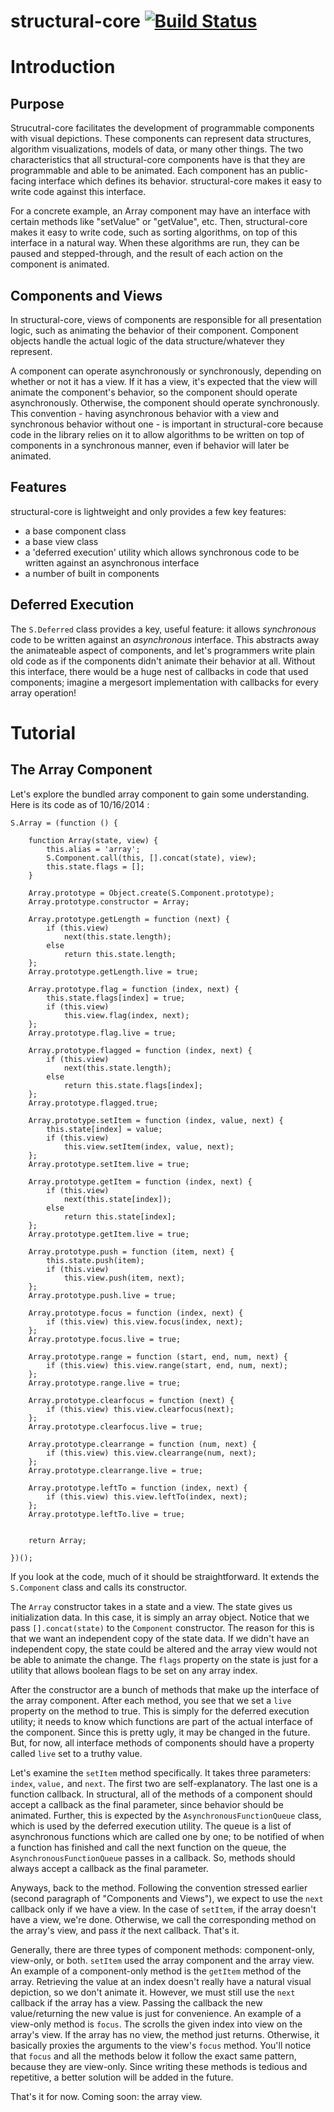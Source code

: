 structural-core  [![Build Status](https://travis-ci.org/AlexKizer/structural-core.svg?branch=master)](https://travis-ci.org/AlexKizer/structural-core)
===============

# Introduction

## Purpose

Strucutral-core facilitates the development of programmable components with visual depictions. These components can represent data structures, algorithm visualizations, models of data, or many other things. The two characteristics that all structural-core components have is that they are programmable and able to be animated. Each component has an public-facing interface which defines its behavior. structural-core makes it easy to write code against this interface. 

For a concrete example, an Array component may have an interface with certain methods like "setValue" or "getValue", etc. Then, structural-core makes it easy to write code, such as sorting algorithms, on top of this interface in a natural way. When these algorithms are run, they can be paused and stepped-through, and the result of each action on the component is animated.

## Components and Views

In structural-core, views of components are responsible for all presentation logic, such as animating the behavior of their component. Component objects handle the actual logic of the data structure/whatever they represent. 

A component can operate asynchronously or synchronously, depending on whether or not it has a view. If it has a view, it's expected that the view will animate the component's behavior, so the component should operate asynchronously. Otherwise, the component should operate synchronously. This convention - having asynchronous behavior with a view and synchronous behavior without one - is important in structural-core because code in the library relies on it to allow algorithms to be written on top of components in a synchronous manner, even if behavior will later be animated. 

## Features

structural-core is lightweight and only provides a few key features:
- a base component class
- a base view class
- a 'deferred execution' utility which allows synchronous code to be written against an asynchronous interface
- a number of built in components 

## Deferred Execution

The `S.Deferred` class provides a key, useful feature: it allows _synchronous_ code to be written against an _asynchronous_ interface. This abstracts away the animateable aspect of components, and let's programmers write plain old code as if the components didn't animate their behavior at all. Without this interface, there would be a huge nest of callbacks in code that used components; imagine a mergesort implementation with callbacks for every array operation! 

# Tutorial

## The Array Component

Let's explore the bundled array component to gain some understanding. Here is its code as of 10/16/2014 :

    S.Array = (function () {
    
        function Array(state, view) {
            this.alias = 'array';
            S.Component.call(this, [].concat(state), view);
            this.state.flags = [];
        }
    
        Array.prototype = Object.create(S.Component.prototype);
        Array.prototype.constructor = Array;
    
        Array.prototype.getLength = function (next) {
            if (this.view)
                next(this.state.length);
            else
                return this.state.length;
        };
        Array.prototype.getLength.live = true;
    
        Array.prototype.flag = function (index, next) {
            this.state.flags[index] = true;
            if (this.view)
                this.view.flag(index, next);
        };
        Array.prototype.flag.live = true;
    
        Array.prototype.flagged = function (index, next) {
            if (this.view)
                next(this.state.length);
            else
                return this.state.flags[index];
        };
        Array.prototype.flagged.true;
    
        Array.prototype.setItem = function (index, value, next) {
            this.state[index] = value;
            if (this.view)
                this.view.setItem(index, value, next);
        };
        Array.prototype.setItem.live = true;
    
        Array.prototype.getItem = function (index, next) {
            if (this.view)
                next(this.state[index]);
            else
                return this.state[index];
        };
        Array.prototype.getItem.live = true;
    
        Array.prototype.push = function (item, next) {
            this.state.push(item);
            if (this.view)
                this.view.push(item, next);
        };
        Array.prototype.push.live = true;
    
        Array.prototype.focus = function (index, next) {
            if (this.view) this.view.focus(index, next);
        };
        Array.prototype.focus.live = true;
    
        Array.prototype.range = function (start, end, num, next) {
            if (this.view) this.view.range(start, end, num, next);
        };
        Array.prototype.range.live = true;
    
        Array.prototype.clearfocus = function (next) {
            if (this.view) this.view.clearfocus(next);
        };
        Array.prototype.clearfocus.live = true;
    
        Array.prototype.clearrange = function (num, next) {
            if (this.view) this.view.clearrange(num, next);
        };
        Array.prototype.clearrange.live = true;
    
        Array.prototype.leftTo = function (index, next) {
            if (this.view) this.view.leftTo(index, next);
        };
        Array.prototype.leftTo.live = true;
    
    
        return Array;
    
    })();

If you look at the code, much of it should be straightforward. It extends the `S.Component` class and calls its constructor.   

The `Array` constructor  takes in a state and a view. The state gives us initialization data. In this case, it is simply an array object. Notice that we pass `[].concat(state)` to the `Component` constructor. The reason for this is that we want an independent copy of the state data. If we didn't have an independent copy, the state could be altered and the array view would not be able to animate the change. The `flags` property on the state is just for a utility that allows boolean flags to be set on any array index.

After the constructor are a bunch of methods that make up the interface of the array component. After each method, you see that we set a `live` property on the method to true. This is simply for the deferred execution utility; it needs to know which functions are part of the actual interface of the component. Since this is pretty ugly, it may be changed in the future. But, for now, all interface methods of components should have a property called `live` set to a truthy value. 

Let's examine the `setItem` method specifically. It takes three parameters: `index`, `value,` and `next`. The first two are self-explanatory. The last one is a function callback. In structural, all of the methods of a component should accept a callback as the final parameter, since behavior should be animated. Further, this is expected by the `AsynchronousFunctionQueue` class, which is used by the deferred execution utility. The queue is a list of asynchronous functions which are called one by one; to be notified of when a function has finished and call the next function on the queue, the `AsynchronousFunctionQueue` passes in a callback. So, methods should always accept a callback as the final parameter.

Anyways, back to the method. Following the convention stressed earlier (second paragraph of "Components and Views"), we expect to use the `next` callback only if we have a view. In the case of `setItem`, if the array doesn't have a view, we're done. Otherwise, we call the corresponding method on the array's view, and pass _it_ the next callback. That's it. 

Generally, there are three types of component methods: component-only, view-only, or both. `setItem` used the array component and the array view. An example of a component-only method is the `getItem` method of the array. Retrieving the value at an index doesn't really have a natural visual depiction, so we don't animate it. However, we must still use the `next` callback if the array has a view. Passing the callback the new value/returning the new value is just for convenience. An example of a view-only method is `focus`. The scrolls the given index into view on the array's view. If the array has no view, the method just returns. Otherwise, it basically proxies the arguments to the view's `focus` method. You'll notice that `focus` and all the methods below it follow the exact same pattern, because they are view-only. Since writing these methods is tedious and repetitive, a better solution will be added in the future. 

That's it for now. Coming soon: the array view.